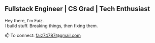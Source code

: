<!--
**faiz877/faiz877** is a ✨ _special_ ✨ repository because its `README.md` (this file) appears on your GitHub profile.

Here are some ideas to get you started:

- 🔭 I’m currently working on ...
- 🌱 I’m currently learning ...
- 👯 I’m looking to collaborate on ...
- 🤔 I’m looking for help with ...
- 💬 Ask me about ...
- 📫 How to reach me: ...
- 😄 Pronouns: ...
- ⚡ Fun fact: ...
-->
## **Fullstack Engineer | CS Grad | Tech Enthusiast**

Hey there, I'm Faiz.<br>
I build stuff. Breaking things, then fixing them.

📫 To connect: [faiz74787@gmail.com](mailto:faiz74787@gmail.com)
